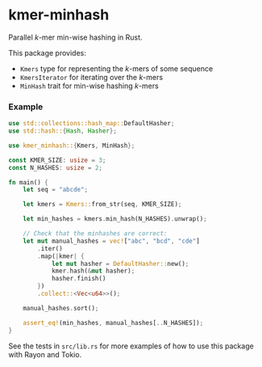# kmer-minhash

Parallel _k_-mer min-wise hashing in Rust.

This package provides:
- `Kmers` type for representing the _k_-mers of some sequence
- `KmersIterator` for iterating over the _k_-mers
- `MinHash` trait for min-wise hashing _k_-mers

### Example

```rust
use std::collections::hash_map::DefaultHasher;
use std::hash::{Hash, Hasher};

use kmer_minhash::{Kmers, MinHash};

const KMER_SIZE: usize = 3;
const N_HASHES: usize = 2;

fn main() {
    let seq = "abcde";

    let kmers = Kmers::from_str(seq, KMER_SIZE);

    let min_hashes = kmers.min_hash(N_HASHES).unwrap();

    // Check that the minhashes are correct:
    let mut manual_hashes = vec!["abc", "bcd", "cde"]
        .iter()
        .map(|kmer| {
            let mut hasher = DefaultHasher::new();
            kmer.hash(&mut hasher);
            hasher.finish()
        })
        .collect::<Vec<u64>>();

    manual_hashes.sort();

    assert_eq!(min_hashes, manual_hashes[..N_HASHES]);
}
```

See the tests in `src/lib.rs` for more examples of how to use this package with Rayon and Tokio.